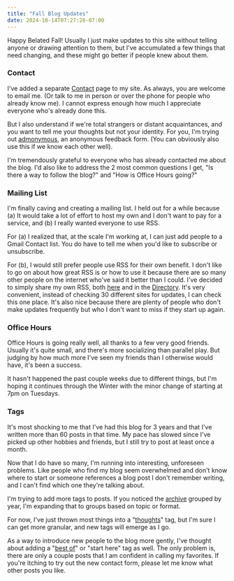 ```yaml
---
title: "Fall Blog Updates"
date: 2024-10-14T07:27:28-07:00
---
```


Happy Belated Fall! Usually I just make updates to this site without telling anyone or drawing attention to them, but I've accumulated a few things that need changing, and these might go better if people knew about them.

### Contact

I've added a separate [Contact](../../contact) page to my site. As always, you are welcome to email me. (Or talk to me in person or over the phone for people who already know me). I cannot express enough how much I appreciate everyone who's already done this.

But I also understand if we're total strangers or distant acquaintances, and you want to tell me your thoughts but not your identity. For you, I'm trying out [admonymous](https://www.admonymous.co/joa), an anonymous feedback form. (You can obviously also use this if we know each other well).

I'm tremendously grateful to everyone who has already contacted me about the blog. I'd also like to address the 2 most common questions I get, "Is there a way to follow the blog?" and "How is Office Hours going?"

### Mailing List

I'm finally caving and creating a mailing list. I held out for a while because (a) It would take a lot of effort to host my own and I don't want to pay for a service, and (b) I really wanted everyone to use RSS.

For (a) I realized that, at the scale I'm working at, I can just add people to a Gmail Contact list. You do have to tell me when you'd like to subscribe or unsubscribe.

For (b), I would still prefer people use RSS for their own benefit. I don't like to go on about how great RSS is or how to use it because there are so many other people on the internet who've said it better than I could. I've decided to simply share my own RSS, both [here](https://github.com/joachimkennedy/dotconfig/blob/main/dot_config/newsboat/urls) and in the [Directory](../../directory). It's very convenient, instead of checking 30 different sites for updates, I can check this one place. It's also nice because there are plenty of people who don't make updates frequently but who I don't want to miss if they start up again.

### Office Hours

Office Hours is going really well, all thanks to a few very good friends. Usually it's quite small, and there's more socializing than parallel play. But judging by how much more I've seen my friends than I otherwise would have, it's been a success.

It hasn't happened the past couple weeks due to different things, but I'm hoping it continues through the Winter with the minor change of starting at 7pm on Tuesdays.

### Tags

It's most shocking to me that I've had this blog for 3 years and that I've written more than 60 posts in that time. My pace has slowed since I've picked up other hobbies and friends, but I still try to post at least once a month.

Now that I do have so many, I'm running into interesting, unforeseen problems. Like people who find my blog seem overwhelmed and don't know where to start or someone references a blog post I don't remember writing, and I can't find which one they're talking about.

I'm trying to add more tags to posts. If you noticed the [archive](../../archive) grouped by year, I'm expanding that to groups based on topic or format.

For now, I've just thrown most things into a "[thoughts](../../tags/thoughts)" tag, but I'm sure I can get more granular, and new tags will emerge as I go.

As a way to introduce new people to the blog more gently, I've thought about adding a "[best of](../../tags/best-of)" or "start here" tag as well. The only problem is, there are only a couple posts that I am confident in calling my favorites. If you're itching to try out the new contact form, please let me know what other posts you like.
